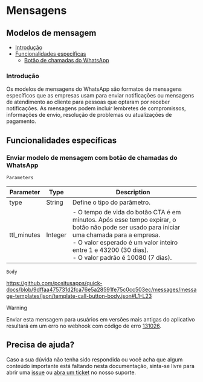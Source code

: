 # Mensagens

## Modelos de mensagem

- [Introdução](#introdução)
- [Funcionalidades específicas](#funcionalidades-específicas)
  - [Botão de chamadas do WhatsApp](#enviar-modelo-de-mensagem-com-botão-de-chamadas-do-whatsapp)

### Introdução

Os modelos de mensagens do WhatsApp são formatos de mensagens específicos que as empresas usam para enviar notificações ou mensagens de atendimento ao cliente para pessoas que optaram por receber notificações. As mensagens podem incluir lembretes de compromissos, informações de envio, resolução de problemas ou atualizações de pagamento.

## Funcionalidades específicas

### Enviar modelo de mensagem com botão de chamadas do WhatsApp

`Parameters`

| Parameter | Type | Description |
| --- | --- | --- |
| type | String | Define o tipo do parâmetro. |
| ttl_minutes | Integer | - O tempo de vida do botão CTA é em minutos. Após esse tempo expirar, o botão não pode ser usado para iniciar uma chamada para a empresa.<br>- O valor esperado é um valor inteiro entre 1 e 43200 (30 dias).<br>- O valor padrão é 10080 (7 dias). |

`Body`

https://github.com/positusapps/quick-docs/blob/9dffaa475731d2fca76e5a28591fe75c0cc503ec/messages/message-templates/json/template-call-button-body.json#L1-L23

> [!WARNING]
> Enviar esta mensagem para usuários em versões mais antigas do aplicativo resultará em um erro no webhook com código de erro [131026](https://developers.facebook.com/docs/whatsapp/cloud-api/support/error-codes).

## Precisa de ajuda?

Caso a sua dúvida não tenha sido respondida ou você acha que algum conteúdo importante está faltando nesta documentação, sinta-se livre para abrir uma [issue](https://github.com/positusapps/quick-docs/issues) ou [abra um ticket](https://studio.posit.us/suporte) no nosso suporte.